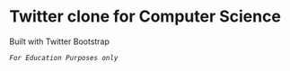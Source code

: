 Twitter clone for Computer Science
==================================

Built with Twitter Bootstrap 

_`For Education Purposes only`_